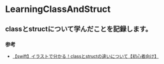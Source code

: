 # LearningClassAndStruct
## classとstructについて学んだことを記録します。
### 参考
* [【swift】イラストで分かる！classとstructの違いについて【初心者向け】
](https://qiita.com/natya/items/24d9e68ff965f8da09ad)
